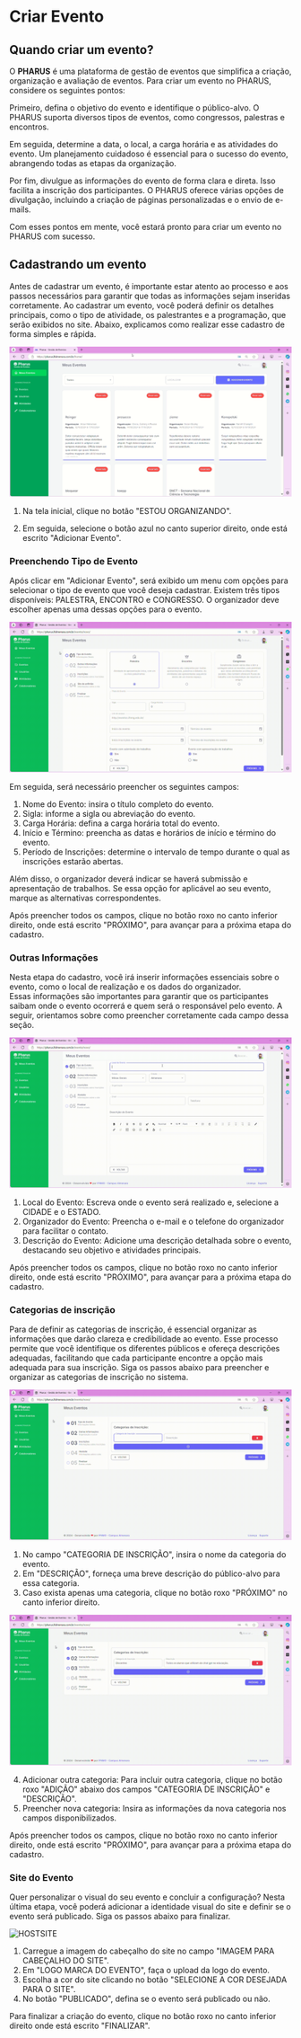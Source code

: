 # Criar Evento
## Quando criar um evento?

O **PHARUS** é uma plataforma de gestão de eventos que simplifica a criação, organização e avaliação de eventos. Para criar um evento no PHARUS, considere os seguintes pontos:

Primeiro, defina o objetivo do evento e identifique o público-alvo. O PHARUS suporta diversos tipos de eventos, como congressos, palestras e encontros.

Em seguida, determine a data, o local, a carga horária e as atividades do evento. Um planejamento cuidadoso é essencial para o sucesso do evento, abrangendo todas as etapas da organização.

Por fim, divulgue as informações do evento de forma clara e direta. Isso facilita a inscrição dos participantes. O PHARUS oferece várias opções de divulgação, incluindo a criação de páginas personalizadas e o envio de e-mails.

Com esses pontos em mente, você estará pronto para criar um evento no PHARUS com sucesso.

## Cadastrando um evento

Antes de cadastrar um evento, é importante estar atento ao processo e aos passos necessários para garantir que todas as informações sejam inseridas corretamente. Ao cadastrar um evento, você poderá definir os detalhes principais, como o tipo de atividade, os palestrantes e a programação, que serão exibidos no site. Abaixo, explicamos como realizar esse cadastro de forma simples e rápida.

![Criar Evento](../images/criar_evento.gif)

1. Na tela inicial, clique no botão "ESTOU ORGANIZANDO".  

2. Em seguida, selecione o botão azul no canto superior direito, onde está escrito "Adicionar Evento".

### Preenchendo Tipo de Evento

Após clicar em "Adicionar Evento", será exibido um menu com opções para selecionar o tipo de evento que você deseja cadastrar. Existem três tipos disponíveis: PALESTRA, ENCONTRO e CONGRESSO. O organizador deve escolher apenas uma dessas opções para o evento.

![Tipo de Evento](../images/criar_evento2.gif)

Em seguida, será necessário preencher os seguintes campos:

1. Nome do Evento: insira o título completo do evento.                                                                                                                   
2. Sigla: informe a sigla ou abreviação do evento.                                                                                                             
3. Carga Horária: defina a carga horária total do evento.                                                                                                           
4. Início e Término: preencha as datas e horários de início e término do evento.                                                                                     
5. Período de Inscrições: determine o intervalo de tempo durante o qual as inscrições estarão abertas.                                                                               

Além disso, o organizador deverá indicar se haverá submissão e apresentação de trabalhos. Se essa opção for aplicável ao seu evento, marque as alternativas correspondentes.

Após preencher todos os campos, clique no botão roxo no canto inferior direito, onde está escrito "PRÓXIMO", para avançar para a próxima etapa do cadastro.

### Outras Informações

Nesta etapa do cadastro, você irá inserir informações essenciais sobre o evento, como o local de realização e os dados do organizador.                                                   
Essas informações são importantes para garantir que os participantes saibam onde o evento ocorrerá e quem será o responsável pelo evento. A seguir, orientamos sobre como preencher corretamente cada campo dessa seção.

![Outras Informações](../images/criar_evento3.gif)

1. Local do Evento: Escreva onde o evento será realizado e, selecione a CIDADE e o ESTADO.                                                                                    
2. Organizador do Evento: Preencha o e-mail e o telefone do organizador para facilitar o contato.                                                                     
3. Descrição do Evento: Adicione uma descrição detalhada sobre o evento, destacando seu objetivo e atividades principais.

Após preencher todos os campos, clique no botão roxo no canto inferior direito, onde está escrito "PRÓXIMO", para avançar para a próxima etapa do cadastro.

### Categorias de inscrição

Para de definir as categorias de inscrição, é essencial organizar as informações que darão clareza e credibilidade ao evento. Esse processo permite que você identifique os diferentes públicos e ofereça descrições adequadas, facilitando que cada participante encontre a opção mais adequada para sua inscrição. Siga os passos abaixo para preencher e organizar as categorias de inscrição no sistema.


![Categorias de Inscrição](../images/criar_evento4.gif)

1. No campo "CATEGORIA DE INSCRIÇÃO", insira o nome da categoria do evento.
2. Em "DESCRIÇÃO", forneça uma breve descrição do público-alvo para essa categoria.
3. Caso exista apenas uma categoria, clique no botão roxo "PRÓXIMO" no canto inferior direito.

![Adicionar Categoria](../images/criar_evento5.gif)

4. Adicionar outra categoria: Para incluir outra categoria, clique no botão roxo "ADIÇÃO" abaixo dos campos "CATEGORIA DE INSCRIÇÃO" e "DESCRIÇÃO".
5. Preencher nova categoria: Insira as informações da nova categoria nos campos disponibilizados.

Após preencher todos os campos, clique no botão roxo no canto inferior direito, onde está escrito "PRÓXIMO", para avançar para a próxima etapa do cadastro.


### Site do Evento

Quer personalizar o visual do seu evento e concluir a configuração? Nesta última etapa, você poderá adicionar a identidade visual do site e definir se o evento será publicado. Siga os passos abaixo para finalizar.

![HOSTSITE](../images/criar_evento6.gif)

1. Carregue a imagem do cabeçalho do site no campo "IMAGEM PARA CABEÇALHO DO SITE".                                                         
2. Em "LOGO MARCA DO EVENTO", faça o upload da logo do evento.                                                                          
3. Escolha a cor do site clicando no botão "SELECIONE A COR DESEJADA PARA O SITE".                                                                
4. No botão "PUBLICADO", defina se o evento será publicado ou não.                                                                             

Para finalizar a criação do evento, clique no botão roxo no canto inferior direito onde está escrito "FINALIZAR".